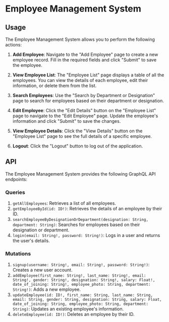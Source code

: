 # Employee Management System

## Usage

The Employee Management System allows you to perform the following actions:

1. **Add Employee**: Navigate to the "Add Employee" page to create a new employee record. Fill in the required fields and click "Submit" to save the employee.

2. **View Employee List**: The "Employee List" page displays a table of all the employees. You can view the details of each employee, edit their information, or delete them from the list.

3. **Search Employees**: Use the "Search by Department or Designation" page to search for employees based on their department or designation.

4. **Edit Employee**: Click the "Edit Details" button on the "Employee List" page to navigate to the "Edit Employee" page. Update the employee's information and click "Submit" to save the changes.

5. **View Employee Details**: Click the "View Details" button on the "Employee List" page to see the full details of a specific employee.

6. **Logout**: Click the "Logout" button to log out of the application.

## API

The Employee Management System provides the following GraphQL API endpoints:

### Queries

1. `getAllEmployees`: Retrieves a list of all employees.
2. `getEmployeeById(id: ID!)`: Retrieves the details of an employee by their ID.
3. `searchEmployeeByDesignationOrDepartment(designation: String, department: String)`: Searches for employees based on their designation or department.
4. `login(email: String!, password: String!)`: Logs in a user and returns the user's details.

### Mutations

1. `signup(username: String!, email: String!, password: String!)`: Creates a new user account.
2. `addEmployee(first_name: String!, last_name: String!, email: String!, gender: String!, designation: String!, salary: Float!, date_of_joining: String!, employee_photo: String, department: String!)`: Adds a new employee.
3. `updateEmployee(id: ID!, first_name: String, last_name: String, email: String, gender: String, designation: String, salary: Float, date_of_joining: String, employee_photo: String, department: String)`: Updates an existing employee's information.
4. `deleteEmployee(id: ID!)`: Deletes an employee by their ID.
